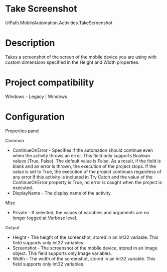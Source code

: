 ﻿# Take Screenshot

UiPath.MobileAutomation.Activities.TakeScreenshot

# Description

Takes a screenshot of the screen of the mobile device you are using with custom dimensions specified in the Height and Width properties.

# Project compatibility

Windows - Legacy | Windows

# Configuration

Properties panel

Common

* ContinueOnError - Specifies if the automation should continue even when the activity throws an error. This field only supports Boolean values (True, False). The default value is False. As a result, if the field is blank and an error is thrown, the execution of the project stops. If the value is set to True, the execution of the project continues regardless of any error.If this activity is included in Try Catch and the value of the ContinueOnError property is True, no error is caught when the project is executed.
* DisplayName - The display name of the activity.

Misc

* Private - If selected, the values of variables and arguments are no longer logged at Verbose level.

Output

* Height - The height of the screenshot, stored in an Int32 variable. This field supports only Int32 variables.
* Screenshot - The screenshot of the mobile device, stored in an Image object. This field supports only Image variables.
* Width - The width of the screenshot, stored in an Int32 variable. This field supports only Int32 variables.
